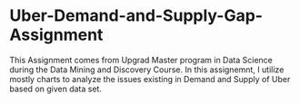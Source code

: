 # Uber-Demand-and-Supply-Gap-Assignment

This Assignment comes from Upgrad Master program in Data Science during the Data Mining and Discovery Course. In this assignemnt, I utilize mostly charts to analyze the issues existing in Demand and Supply of Uber based on given data set.
